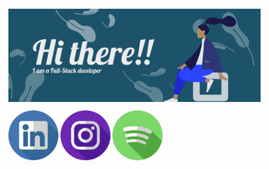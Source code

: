  ![cover](https://github.com/lioliveiraz/lioliveiraz/blob/main/articCode.png)

[ <img src="./linkedin.svg" width="100" height="100" />](https://www.linkedin.com/in/lioliveiraz/)
[ <img src="./instagram.svg" width="100" height="100" />](https://www.instagram.com/lioliveiraz/)
[ <img src="./spotify.svg" width="100" height="100" />](https://open.spotify.com/show/78POHlcq3KqOEyqbTd5Und)
